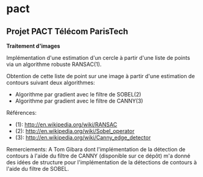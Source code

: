 # pact

Projet PACT Télécom ParisTech
-----------------------------

**Traitement d'images**

Implémentation d'une estimation d'un cercle à partir d'une liste de points via un algorithme robuste RANSAC(1).

Obtention de cette liste de point sur une image à partir d'une estimation de contours suivant deux algorithmes:
  * Algorithme par gradient avec le filtre de SOBEL(2)
  * Algorithme par gradient avec le filtre de CANNY(3)
  

Références:
* (1): http://en.wikipedia.org/wiki/RANSAC
* (2): http://en.wikipedia.org/wiki/Sobel_operator
* (3): http://en.wikipedia.org/wiki/Canny_edge_detector

Remerciements:
A Tom Gibara dont l'implémentation de la détection de contours à l'aide du filtre de CANNY (disponible sur ce dépôt) m'a donné des idées de structure pour l'implémentation de la détections de contours à l'aide du filtre de SOBEL.
